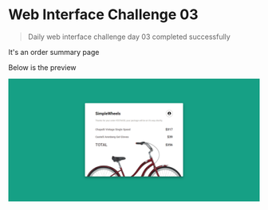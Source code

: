 # Web Interface Challenge 03

> Daily web interface challenge day 03 completed successfully

It's an order summary page

Below is the preview

![Preview](./challenge.png "Order Summary")